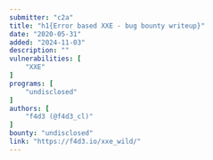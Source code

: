 ```yaml
---
submitter: "c2a"
title: "h1{Error based XXE - bug bounty writeup}"
date: "2020-05-31"
added: "2024-11-03"
description: ""
vulnerabilities: [
    "XXE"
]
programs: [
    "undisclosed"
]
authors: [
    "f4d3 (@f4d3_cl)"
]
bounty: "undisclosed"
link: "https://f4d3.io/xxe_wild/"
---
```




